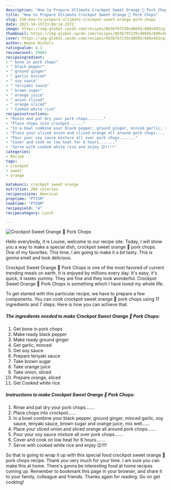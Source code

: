 ```yaml
---
description: "How to Prepare Ultimate Crockpot Sweet Orange 🍊 Pork Chops"
title: "How to Prepare Ultimate Crockpot Sweet Orange 🍊 Pork Chops"
slug: 336-how-to-prepare-ultimate-crockpot-sweet-orange-pork-chops
date: 2021-10-15T23:06:14.237Z
image: https://img-global.cpcdn.com/recipes/0b3b79f239cd8695/680x482cq70/crockpot-sweet-orange-pork-chops-recipe-main-photo.jpg
thumbnail: https://img-global.cpcdn.com/recipes/0b3b79f239cd8695/680x482cq70/crockpot-sweet-orange-pork-chops-recipe-main-photo.jpg
cover: https://img-global.cpcdn.com/recipes/0b3b79f239cd8695/680x482cq70/crockpot-sweet-orange-pork-chops-recipe-main-photo.jpg
author: Wayne Nichols
ratingvalue: 4.1
reviewcount: 29661
recipeingredient:
- " bone in pork chops"
- " black pepper"
- " ground ginger"
- " garlic minced"
- " soy sauce"
- " teriyaki sauce"
- " brown sugar"
- " orange juice"
- " onion sliced"
- " orange sliced"
- " Cooked white rice"
recipeinstructions:
- "Rinse and pat dry your pork chops......."
- "Place chops into crockpot......"
- "In a bowl combine your black pepper, ground ginger, minced garlic, soy sauce, teriyaki sauce, brown sugar and orange juice, mix well......"
- "Place your sliced onion and sliced orange all around pork chops......."
- "Pour your soy sauce mixture all over pork chops......."
- "Cover and cook on low heat for 6 hours......."
- "Serve with cooked white rice and enjoy 😉!!!!"
categories:
- Recipe
tags:
- crockpot
- sweet
- orange

katakunci: crockpot sweet orange 
nutrition: 204 calories
recipecuisine: American
preptime: "PT15M"
cooktime: "PT59M"
recipeyield: "4"
recipecategory: Lunch

---
```



![Crockpot Sweet Orange 🍊 Pork Chops](https://img-global.cpcdn.com/recipes/0b3b79f239cd8695/680x482cq70/crockpot-sweet-orange-pork-chops-recipe-main-photo.jpg)

Hello everybody, it is Louise, welcome to our recipe site. Today, I will show you a way to make a special dish, crockpot sweet orange 🍊 pork chops. One of my favorites. This time, I am going to make it a bit tasty. This is gonna smell and look delicious.

Crockpot Sweet Orange 🍊 Pork Chops is one of the most favored of current trending meals on earth. It is enjoyed by millions every day. It's easy, it's quick, it tastes yummy. They are fine and they look wonderful. Crockpot Sweet Orange 🍊 Pork Chops is something which I have loved my whole life.




To get started with this particular recipe, we have to prepare a few components. You can cook crockpot sweet orange 🍊 pork chops using 11 ingredients and 7 steps. Here is how you can achieve that.

<!--inarticleads1-->

##### The ingredients needed to make Crockpot Sweet Orange 🍊 Pork Chops:

1. Get  bone in pork chops
1. Make ready  black pepper
1. Make ready  ground ginger
1. Get  garlic, minced
1. Get  soy sauce
1. Prepare  teriyaki sauce
1. Take  brown sugar
1. Take  orange juice
1. Take  onion, sliced
1. Prepare  orange, sliced
1. Get  Cooked white rice




<!--inarticleads2-->

##### Instructions to make Crockpot Sweet Orange 🍊 Pork Chops:

1. Rinse and pat dry your pork chops.......
1. Place chops into crockpot......
1. In a bowl combine your black pepper, ground ginger, minced garlic, soy sauce, teriyaki sauce, brown sugar and orange juice, mix well......
1. Place your sliced onion and sliced orange all around pork chops.......
1. Pour your soy sauce mixture all over pork chops.......
1. Cover and cook on low heat for 6 hours.......
1. Serve with cooked white rice and enjoy 😉!!!!




So that is going to wrap it up with this special food crockpot sweet orange 🍊 pork chops recipe. Thank you very much for your time. I am sure you can make this at home. There's gonna be interesting food at home recipes coming up. Remember to bookmark this page in your browser, and share it to your family, colleague and friends. Thanks again for reading. Go on get cooking!
